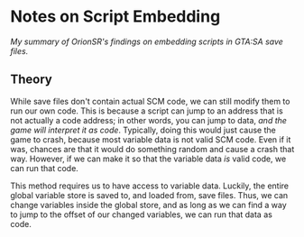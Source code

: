 # Notes on Script Embedding
_My summary of OrionSR's findings on embedding scripts in GTA:SA save files._

## Theory
While save files don't contain actual SCM code, we can still modify them to run our
own code. This is because a script can jump to an address that is not
actually a code address; in other words, you can jump to data, 
*and the game will interpret it as code*. Typically, doing this would just cause the
game to crash, because most variable data is not valid SCM code. Even if it was,
chances are that it would do something random and cause a crash that way. However,
if we can make it so that the variable data *is* valid code, we can run that code.

This method requires us to have access to variable data. Luckily, the entire global
variable store is saved to, and loaded from, save files. Thus, we can change
variables inside the global store, and as long as we can find a way to jump to the
offset of our changed variables, we can run that data as code.